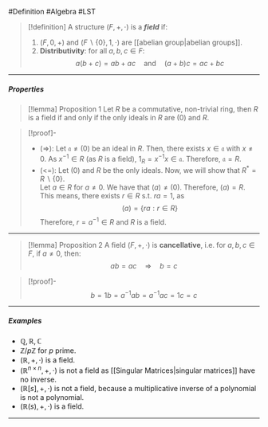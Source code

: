 #Definition #Algebra  #LST 

> [!definition]
> A structure $(F,+,\cdot)$ is a ***field*** if: 
> 1. $(F,0,+)$ and $(F \backslash \{ 0 \},1,\cdot)$ are [[abelian group|abelian groups]].
> 2. **Distributivity**: for all $a,b,c\in F$: $$a(b+c)=ab+ac\quad \text{and}\quad (a+b)c=ac+bc$$
---
##### Properties 
> [!lemma] Proposition 1
> Let $R$ be a commutative, non-trivial ring, then $R$ is a field if and only if the only ideals in $R$ are $(0)$ and $R$.

> [!proof]-
> - (=>): Let $\mathfrak{a}\neq(0)$ be an ideal in $R$. Then, there exists $x\in \mathfrak{a}$ with $x\neq 0$. As $x^{-1}\in R$ (as $R$ is a field), $1_{R}=x^{-1}x\in \mathfrak{a}$. Therefore, $\mathfrak{a}=R$.
> - (<=): Let $(0)$ and $R$ be the only ideals. Now, we will show that $R^{*}=R \backslash \{ 0 \}$.  
>   Let $a\in R$ for $a\neq 0$. We have that $(a)\neq (0)$. Therefore, $(a)=R$.
>   This means, there exists $r\in R$ s.t. $ra=1$, as $$(a)=\{ ra:r\in R \}$$Therefore, $r=a^{-1}\in R$ and $R$ is a field.
---
> [!lemma] Proposition 2
> A field $(F,+,\cdot)$ is **cancellative**, i.e. for $a,b,c\in F$, if $a\neq 0$, then:$$ ab=ac\quad \Longrightarrow \quad b=c$$

> [!proof]-
> $$b=1b=a^{-1}ab=a^{-1}ac=1c=c$$

---
##### Examples
- $\mathbb{Q},\mathbb{R},\mathbb{C}$
- $\mathbb{Z} / p\mathbb{Z}$ for $p$ prime.
- $(\mathbb{R},+,\cdot)$ is a field.
- $(\mathbb{R}^{n\times n},+,\cdot)$ is not a field as [[Singular Matrices|singular matrices]] have no inverse.
- $(\mathbb{R}[s],+,\cdot)$ is not a field, because a multiplicative inverse of a polynomial is not a polynomial.
- $(\mathbb{R}(s),+,\cdot)$ is a field.

---